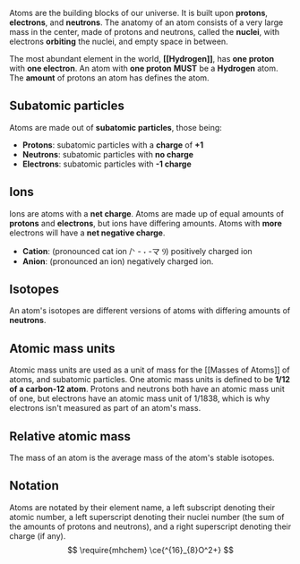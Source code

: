 Atoms are the building blocks of our universe. It is built upon **protons**, **electrons**, and **neutrons**. The anatomy of an atom consists of a very large mass in the center, made of protons and neutrons, called the **nuclei**, with electrons **orbiting** the nuclei, and empty space in between.

The most abundant element in the world, **[[Hydrogen]]**, has **one proton** with **one electron**. An atom with **one proton** **MUST** be a **Hydrogen** atom. The **amount** of protons an atom has defines the atom.
## Subatomic particles
Atoms are made out of **subatomic particles**, those being: 
* **Protons**: subatomic particles with a **charge** of **+1**
* **Neutrons**: subatomic particles with **no charge**
* **Electrons**: subatomic particles with **-1 charge** 
## Ions
Ions are atoms with a **net charge**. Atoms are made up of equal amounts of **protons** and **electrons**, but ions have differing amounts. Atoms with **more** electrons will have a **net negative charge**. 
* **Cation**: (pronounced cat ion /ᐠ - ˕ -マ Ⳋ) positively charged ion
* **Anion**: (pronounced an ion) negatively charged ion.
## Isotopes
An atom's isotopes are different versions of atoms with differing amounts of **neutrons**. 
## Atomic mass units
Atomic mass units are used as a unit of mass for the [[Masses of Atoms]] of atoms, and subatomic particles. One atomic mass units is defined to be **1/12 of a carbon-12 atom**. Protons and neutrons both have an atomic mass unit of one, but electrons have an atomic mass unit of 1/1838, which is why electrons isn't measured as part of an atom's mass.
## Relative atomic mass
The mass of an atom is the average mass of the atom's stable isotopes. 
## Notation
Atoms are notated by their element name, a left subscript denoting their atomic number, a left superscript denoting their nuclei number (the sum of the amounts of protons and neutrons), and a right superscript denoting their charge (if any).
$$
\require{mhchem}
\ce{^{16}_{8}O^2+}
$$